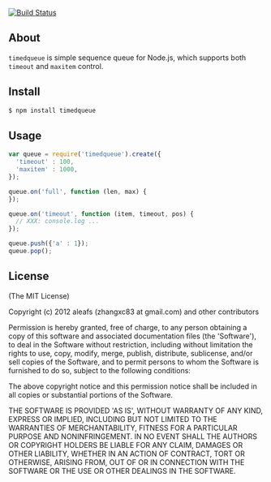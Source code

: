 [![Build Status](https://secure.travis-ci.org/aleafs/timedqueue.png?branch=master)](http://travis-ci.org/aleafs/timedqueue)

## About

`timedqueue` is simple sequence queue for Node.js, which supports both `timeout` and `maxitem` control.

## Install

```bash
$ npm install timedqueue
```

## Usage

```javascript
var queue = require('timedqueue').create({
  'timeout' : 100,
  'maxitem' : 1000,
});

queue.on('full', function (len, max) {
});

queue.on('timeout', function (item, timeout, pos) {
  // XXX: console.log ...
});

queue.push({'a' : 1});
queue.pop();

```

## License

(The MIT License)

Copyright (c) 2012 aleafs (zhangxc83 at gmail.com) and other contributors

Permission is hereby granted, free of charge, to any person obtaining
a copy of this software and associated documentation files (the
'Software'), to deal in the Software without restriction, including
without limitation the rights to use, copy, modify, merge, publish,
distribute, sublicense, and/or sell copies of the Software, and to
permit persons to whom the Software is furnished to do so, subject to
the following conditions:

The above copyright notice and this permission notice shall be
included in all copies or substantial portions of the Software.

THE SOFTWARE IS PROVIDED 'AS IS', WITHOUT WARRANTY OF ANY KIND,
EXPRESS OR IMPLIED, INCLUDING BUT NOT LIMITED TO THE WARRANTIES OF
MERCHANTABILITY, FITNESS FOR A PARTICULAR PURPOSE AND NONINFRINGEMENT.
IN NO EVENT SHALL THE AUTHORS OR COPYRIGHT HOLDERS BE LIABLE FOR ANY
CLAIM, DAMAGES OR OTHER LIABILITY, WHETHER IN AN ACTION OF CONTRACT,
TORT OR OTHERWISE, ARISING FROM, OUT OF OR IN CONNECTION WITH THE
SOFTWARE OR THE USE OR OTHER DEALINGS IN THE SOFTWARE.
